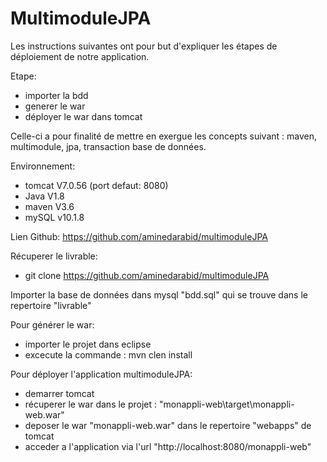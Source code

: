 # MultimoduleJPA

Les instructions suivantes ont pour but d'expliquer les étapes de déploiement de notre application.

Etape:
- importer la bdd
- generer le war
- déployer le war dans tomcat

Celle-ci a pour finalité de mettre en exergue les concepts suivant : maven, multimodule, jpa, transaction base de données.

Environnement:
- tomcat V7.0.56 (port defaut: 8080)
- Java V1.8
- maven V3.6
- mySQL v10.1.8

Lien Github: https://github.com/aminedarabid/multimoduleJPA

Récuperer le livrable:
- git clone https://github.com/aminedarabid/multimoduleJPA

Importer la base de données dans mysql "bdd.sql" qui se trouve dans le repertoire "livrable"

Pour générer le war:
- importer le projet dans eclipse
- excecute la  commande : mvn clen install

Pour déployer l'application multimoduleJPA: 
- demarrer tomcat 
- récuperer le war dans le projet : "monappli-web\target\monappli-web.war"
- deposer le war "monappli-web.war" dans le repertoire "webapps" de tomcat
- acceder a l'application via l'url "http://localhost:8080/monappli-web"
